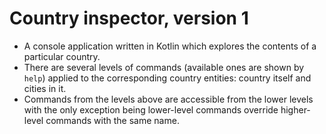 # Country inspector, version 1

- A console application written in Kotlin which explores the contents of a particular country.
- There are several levels of commands (available ones are shown  by `help`)
    applied to the corresponding country entities: country itself and cities in it.
- Commands from the levels above are accessible from the lower levels with the only exception being
    lower-level commands override higher-level commands with the same name.
